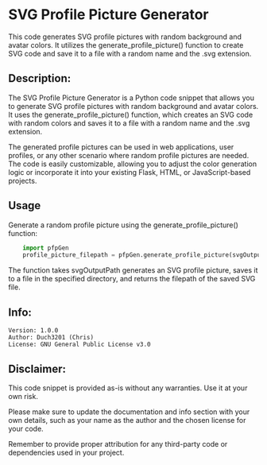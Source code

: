 # SVG Profile Picture Generator

This code generates SVG profile pictures with random background and avatar colors. It utilizes the generate_profile_picture() function to create SVG code and save it to a file with a random name and the .svg extension.

## Description:

The SVG Profile Picture Generator is a Python code snippet that allows you to generate SVG profile pictures with random background and avatar colors. It uses the generate_profile_picture() function, which creates an SVG code with random colors and saves it to a file with a random name and the .svg extension.

The generated profile pictures can be used in web applications, user profiles, or any other scenario where random profile pictures are needed. The code is easily customizable, allowing you to adjust the color generation logic or incorporate it into your existing Flask, HTML, or JavaScript-based projects.


## Usage
Generate a random profile picture using the generate_profile_picture() function:

```py
    import pfpGen
    profile_picture_filepath = pfpGen.generate_profile_picture(svgOutputPath)
```
The function takes svgOutputPath generates an SVG profile picture, saves it to a file in the specified directory, and returns the filepath of the saved SVG file.

## Info:

    Version: 1.0.0
    Author: Duch3201 (Chris)
    License: GNU General Public License v3.0



## Disclaimer:

This code snippet is provided as-is without any warranties. Use it at your own risk.

Please make sure to update the documentation and info section with your own details, such as your name as the author and the chosen license for your code.

Remember to provide proper attribution for any third-party code or dependencies used in your project.
